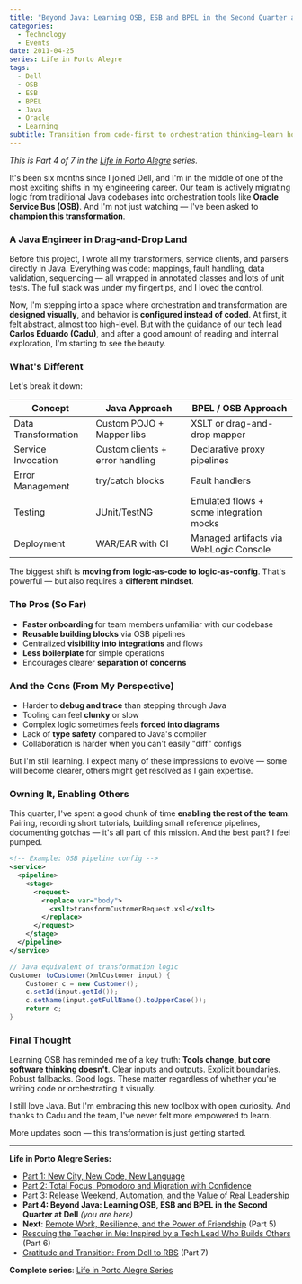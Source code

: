 ```yaml
---
title: "Beyond Java: Learning OSB, ESB and BPEL in the Second Quarter at Dell"
categories:
  - Technology
  - Events
date: 2011-04-25
series: Life in Porto Alegre
tags:
  - Dell
  - OSB
  - ESB
  - BPEL
  - Java
  - Oracle
  - Learning
subtitle: Transition from code-first to orchestration thinking—learn how moving from Java to OSB/BPEL changes your mindset from logic-as-code to logic-as-config while enabling teams
---
```


_This is Part 4 of 7 in the [Life in Porto Alegre](/en/series/life-in-porto-alegre/) series._

It's been six months since I joined Dell, and I'm in the middle of one of the most exciting shifts in my engineering career. Our team is actively migrating logic from traditional Java codebases into orchestration tools like **Oracle Service Bus (OSB)**. And I'm not just watching — I've been asked to **champion this transformation**.

### A Java Engineer in Drag-and-Drop Land

Before this project, I wrote all my transformers, service clients, and parsers directly in Java. Everything was code: mappings, fault handling, data validation, sequencing — all wrapped in annotated classes and lots of unit tests. The full stack was under my fingertips, and I loved the control.

Now, I'm stepping into a space where orchestration and transformation are **designed visually**, and behavior is **configured instead of coded**. At first, it felt abstract, almost too high-level. But with the guidance of our tech lead **Carlos Eduardo (Cadu)**, and after a good amount of reading and internal exploration, I'm starting to see the beauty.

### What's Different

Let's break it down:

| Concept             | Java Approach                   | BPEL / OSB Approach                     |
| ------------------- | ------------------------------- | --------------------------------------- |
| Data Transformation | Custom POJO + Mapper libs       | XSLT or drag-and-drop mapper            |
| Service Invocation  | Custom clients + error handling | Declarative proxy pipelines             |
| Error Management    | try/catch blocks                | Fault handlers                          |
| Testing             | JUnit/TestNG                    | Emulated flows + some integration mocks |
| Deployment          | WAR/EAR with CI                 | Managed artifacts via WebLogic Console  |

The biggest shift is **moving from logic-as-code to logic-as-config**. That's powerful — but also requires a **different mindset**.

### The Pros (So Far)

- **Faster onboarding** for team members unfamiliar with our codebase
- **Reusable building blocks** via OSB pipelines
- Centralized **visibility into integrations** and flows
- **Less boilerplate** for simple operations
- Encourages clearer **separation of concerns**

### And the Cons (From My Perspective)

- Harder to **debug and trace** than stepping through Java
- Tooling can feel **clunky** or slow
- Complex logic sometimes feels **forced into diagrams**
- Lack of **type safety** compared to Java's compiler
- Collaboration is harder when you can't easily "diff" configs

But I'm still learning. I expect many of these impressions to evolve — some will become clearer, others might get resolved as I gain expertise.

### Owning It, Enabling Others

This quarter, I've spent a good chunk of time **enabling the rest of the team**. Pairing, recording short tutorials, building small reference pipelines, documenting gotchas — it's all part of this mission. And the best part? I feel pumped.

```xml
<!-- Example: OSB pipeline config -->
<service>
  <pipeline>
    <stage>
      <request>
        <replace var="body">
          <xslt>transformCustomerRequest.xsl</xslt>
        </replace>
      </request>
    </stage>
  </pipeline>
</service>
```

```java
// Java equivalent of transformation logic
Customer toCustomer(XmlCustomer input) {
    Customer c = new Customer();
    c.setId(input.getId());
    c.setName(input.getFullName().toUpperCase());
    return c;
}
```

### Final Thought

Learning OSB has reminded me of a key truth: **Tools change, but core software thinking doesn't**. Clear inputs and outputs. Explicit boundaries. Robust fallbacks. Good logs. These matter regardless of whether you're writing code or orchestrating it visually.

I still love Java. But I'm embracing this new toolbox with open curiosity. And thanks to Cadu and the team, I've never felt more empowered to learn.

More updates soon — this transformation is just getting started.

---

**Life in Porto Alegre Series:**

- [Part 1: New City, New Code, New Language](/en/posts/2010-11-15-primeira-semana-dell-porto-alegre/)
- [Part 2: Total Focus, Pomodoro and Migration with Confidence](/en/posts/2010-12-16-migracao-foco-pomodoro-dell/)
- [Part 3: Release Weekend, Automation, and the Value of Real Leadership](/en/posts/2011-01-30-final-de-semana-de-release-dell/)
- **Part 4: Beyond Java: Learning OSB, ESB and BPEL in the Second Quarter at Dell** _(you are here)_
- **Next**: [Remote Work, Resilience, and the Power of Friendship](/en/posts/2011-10-15-trabalho-remoto-resiliencia-e-amizade/) (Part 5)
- [Rescuing the Teacher in Me: Inspired by a Tech Lead Who Builds Others](/en/posts/2011-12-20-resgatando-o-educador-em-mim/) (Part 6)
- [Gratitude and Transition: From Dell to RBS](/en/posts/2012-04-01-transicao-dell-para-rbs/) (Part 7)

**Complete series**: [Life in Porto Alegre Series](/series/life-in-porto-alegre/)
